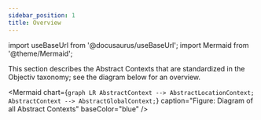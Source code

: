 ```yaml
---
sidebar_position: 1
title: Overview
---
```


import useBaseUrl from '@docusaurus/useBaseUrl';
import Mermaid from '@theme/Mermaid';


This section describes the Abstract Contexts that are standardized in the Objectiv taxonomy; see the diagram below for an overview.

<Mermaid chart={`
	graph LR
		AbstractContext --> AbstractLocationContext;
		AbstractContext --> AbstractGlobalContext;
`} caption="Figure: Diagram of all Abstract Contexts" baseColor="blue" />